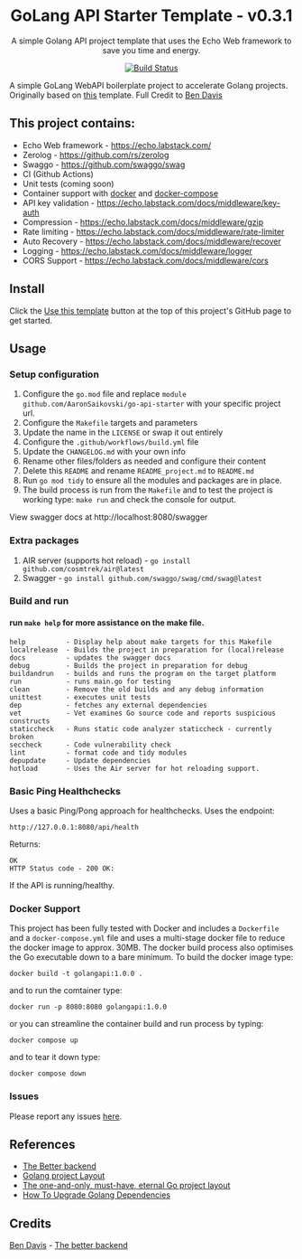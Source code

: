 <div align="center">

# GoLang API Starter Template - v0.3.1

A simple Golang API project template that uses the Echo Web framework to save you time and energy.

[![Build Status](https://github.com/AaronSaikovski/go-api-starter/workflows/build/badge.svg)](https://github.com/AaronSaikovski/go-api-starter/actions)

</div>

A simple GoLang WebAPI boilerplate project to accelerate Golang projects. Originally based on [this](https://github.com/bmdavis419/the-better-backend) template. Full Credit to [Ben Davis](twitter.com/bmdavis419)

## This project contains:

- Echo Web framework - https://echo.labstack.com/
- Zerolog - https://github.com/rs/zerolog
- Swaggo - https://github.com/swaggo/swag
- CI (Github Actions)
- Unit tests (coming soon)
- Container support with [docker](Dockerfile) and [docker-compose](docker-compose.yml)
- API key validation - https://echo.labstack.com/docs/middleware/key-auth
- Compression - https://echo.labstack.com/docs/middleware/gzip
- Rate limiting - https://echo.labstack.com/docs/middleware/rate-limiter
- Auto Recovery - https://echo.labstack.com/docs/middleware/recover
- Logging - https://echo.labstack.com/docs/middleware/logger
- CORS Support - https://echo.labstack.com/docs/middleware/cors

## Install

Click the [Use this template](https://github.com/AaronSaikovski/go-api-starte/generate) button at the top of this project's GitHub page to get started.

## Usage

### Setup configuration

1. Configure the `go.mod` file and replace `module github.com/AaronSaikovski/go-api-starter` with your specific project url.
2. Configure the `Makefile` targets and parameters
3. Update the name in the `LICENSE` or swap it out entirely
4. Configure the `.github/workflows/build.yml` file
5. Update the `CHANGELOG.md` with your own info
6. Rename other files/folders as needed and configure their content
7. Delete this `README` and rename `README_project.md` to `README.md`
8. Run `go mod tidy` to ensure all the modules and packages are in place.
9. The build process is run from the `Makefile` and to test the project is working type: `make run` and check the console for output.

View swagger docs at http://localhost:8080/swagger

### Extra packages

1. AIR server (supports hot reload) - `go install github.com/cosmtrek/air@latest`
2. Swagger - `go install github.com/swaggo/swag/cmd/swag@latest`

### Build and run

#### run `make help` for more assistance on the make file.

```
help          - Display help about make targets for this Makefile
localrelease  - Builds the project in preparation for (local)release
docs          - updates the swagger docs
debug         - Builds the project in preparation for debug
buildandrun   - builds and runs the program on the target platform
run           - runs main.go for testing
clean         - Remove the old builds and any debug information
unittest      - executes unit tests
dep           - fetches any external dependencies
vet           - Vet examines Go source code and reports suspicious constructs
staticcheck   - Runs static code analyzer staticcheck - currently broken
seccheck      - Code vulnerability check
lint          - format code and tidy modules
depupdate     - Update dependencies
hotload       - Uses the Air server for hot reloading support.
```

### Basic Ping Healthchecks

Uses a basic Ping/Pong approach for healthchecks.
Uses the endpoint:
```
http://127.0.0.1:8080/api/health
```

Returns:

```
OK
HTTP Status code - 200 OK:
```

If the API is running/healthy.

### Docker Support

This project has been fully tested with Docker and includes a `Dockerfile` and a `docker-compose.yml` file and uses a multi-stage docker file to reduce the docker image to approx. 30MB.
The docker build process also optimises the Go executable down to a bare minimum.
To build the docker image type:

```
docker build -t golangapi:1.0.0 .
```

and to run the comtainer type:

```
docker run -p 8080:8080 golangapi:1.0.0
```

or you can streamline the container build and run process by typing:

```
docker compose up
```

and to tear it down type:

```
docker compose down
```

### Issues

Please report any issues [here](https://github.com/AaronSaikovski/go-api-starter/issues).

## References

- [The Better backend](https://github.com/bmdavis419/the-better-backend)
- [Golang project Layout](https://github.com/golang-standards/project-layout)
- [The one-and-only, must-have, eternal Go project layout](https://appliedgo.com/blog/go-project-layout)
- [How To Upgrade Golang Dependencies](https://golang.cafe/blog/how-to-upgrade-golang-dependencies.html)

## Credits

[Ben Davis](https://twitter.com/bmdavis419) - [The better backend](https://github.com/bmdavis419/the-better-backend)
